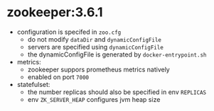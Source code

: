 # zookeeper:3.6.1

- configuration is specifed in `zoo.cfg`
  - do not modify `dataDir` and `dynamicConfigFile`
  - servers are specified using `dynamicConfigFile`
  - the dynamicConfigFile is generated by `docker-entrypoint.sh`
- metrics:
  - zookeeper suppors prometheus metrics natively
  - enabled on port `7000`
- statefulset:
  - the number replicas should also be specified in env `REPLICAS`
  - env `ZK_SERVER_HEAP` configures jvm heap size
